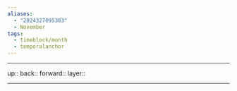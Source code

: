 ```yaml
---
aliases:
  - "2024327095303"
  - November
tags:
  - timeblock/month
  - temporalanchor
---
```




***

up:: 
back:: 
forward:: 
layer:: 

***
